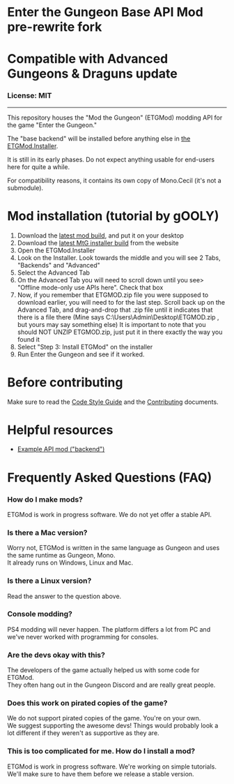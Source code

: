 # Enter the Gungeon Base API Mod pre-rewrite fork
# Compatible with Advanced Gungeons & Draguns update

### License: MIT

----

This repository houses the "Mod the Gungeon" (ETGMod) modding API for the game "Enter the Gungeon."  

The "base backend" will be installed before anything else in [the ETGMod.Installer](https://github.com/ModTheGungeon/ETGMod.Installer).

It is still in its early phases. Do not expect anything usable for end-users here for quite a while.

For compatibility reasons, it contains its own copy of Mono.Cecil (it's not a submodule).  

# Mod installation (tutorial by gOOLY)

1. Download the [latest mod build](https://github.com/katzsmile/ETGMod/releases/latest), and put it on your desktop
2. Download the [latest MtG installer build](https://github.com/ModTheGungeon/ETGMod.Installer/releases/latest) from the website
3. Open the ETGMod.Installer
4. Look on the Installer. Look towards the middle and you will see 2 Tabs, "Backends" and "Advanced"
5. Select the Advanced Tab
6. On the Advanced Tab you will need to scroll down until you see> "Offline mode-only use APIs here". Check that box 
7. Now, if you remember that ETGMOD.zip file you were supposed to download earlier, you will need to for the last step. Scroll back up on the Advanced Tab, and drag-and-drop that .zip file until it indicates that there is a file there (Mine says C:\Users\Admin\Desktop\ETGMOD.zip , but yours may say something else) It is important to note that you should NOT UNZIP ETGMOD.zip, just put it in there exactly the way you found it
8. Select "Step 3: Install ETGMod" on the installer
9. Run Enter the Gungeon and see if it worked. 

# Before contributing

Make sure to read the [Code Style Guide](STYLE.md) and the [Contributing](CONTRIBUTING.md) documents.

# Helpful resources

* [Example API mod ("backend")](https://github.com/ModTheGungeon/ETGMod.ExampleAPI)

# Frequently Asked Questions (FAQ)

### How do I make mods?

ETGMod is work in progress software. We do not yet offer a stable API.

### Is there a Mac version?

Worry not, ETGMod is written in the same language as Gungeon and uses the same runtime as Gungeon, Mono.  
It already runs on Windows, Linux and Mac.

### Is there a Linux version?

Read the answer to the question above.

### Console modding?

PS4 modding will never happen. The platform differs a lot from PC and we've never worked with programming for consoles.

### Are the devs okay with this?

The developers of the game actually helped us with some code for ETGMod.  
They often hang out in the Gungeon Discord and are really great people.

### Does this work on pirated copies of the game?

We do not support pirated copies of the game. You're on your own.  
We suggest supporting the awesome devs! Things would probably look a lot different if they weren't as supportive as they are.

### This is too complicated for me. How do I install a mod?

ETGMod is work in progress software. We're working on simple tutorials.  
We'll make sure to have them before we release a stable version.
